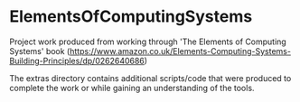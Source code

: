 # ElementsOfComputingSystems
Project work produced from working through 'The Elements of Computing Systems' book (https://www.amazon.co.uk/Elements-Computing-Systems-Building-Principles/dp/0262640686)

The extras directory contains additional scripts/code that were produced to complete the work or while gaining an understanding of the tools.
